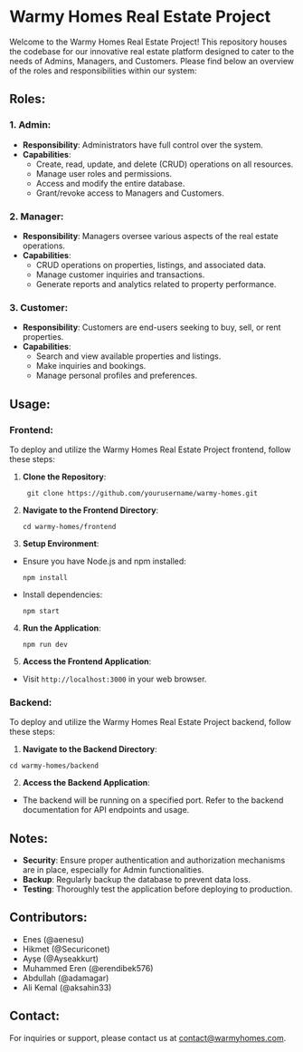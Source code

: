 # Warmy Homes Real Estate Project

Welcome to the Warmy Homes Real Estate Project! This repository houses the codebase for our innovative real estate platform designed to cater to the needs of Admins, Managers, and Customers. Please find below an overview of the roles and responsibilities within our system:

## Roles:

### 1. Admin:
- **Responsibility**: Administrators have full control over the system.
- **Capabilities**:
  - Create, read, update, and delete (CRUD) operations on all resources.
  - Manage user roles and permissions.
  - Access and modify the entire database.
  - Grant/revoke access to Managers and Customers.

### 2. Manager:
- **Responsibility**: Managers oversee various aspects of the real estate operations.
- **Capabilities**:
  - CRUD operations on properties, listings, and associated data.
  - Manage customer inquiries and transactions.
  - Generate reports and analytics related to property performance.

### 3. Customer:
- **Responsibility**: Customers are end-users seeking to buy, sell, or rent properties.
- **Capabilities**:
  - Search and view available properties and listings.
  - Make inquiries and bookings.
  - Manage personal profiles and preferences.

## Usage:

### Frontend:

To deploy and utilize the Warmy Homes Real Estate Project frontend, follow these steps:

1. **Clone the Repository**:
   ```
    git clone https://github.com/yourusername/warmy-homes.git
    ```
2. **Navigate to the Frontend Directory**:
    ```
    cd warmy-homes/frontend
    ```
3. **Setup Environment**:
- Ensure you have Node.js and npm installed:
  ```
  npm install
  ```
- Install dependencies:
  ```
  npm start
  ```
4. **Run the Application**:
   ```
   npm run dev
   ```
5. **Access the Frontend Application**:
- Visit `http://localhost:3000` in your web browser.

### Backend:

To deploy and utilize the Warmy Homes Real Estate Project backend, follow these steps:

1. **Navigate to the Backend Directory**:
  ```
  cd warmy-homes/backend
  ```
2. **Access the Backend Application**:
- The backend will be running on a specified port. Refer to the backend documentation for API endpoints and usage.

## Notes:

- **Security**: Ensure proper authentication and authorization mechanisms are in place, especially for Admin functionalities.
- **Backup**: Regularly backup the database to prevent data loss.
- **Testing**: Thoroughly test the application before deploying to production.

## Contributors:

- Enes (@aenesu)
- Hikmet (@Securiconet)
- Ayşe (@Ayseakkurt)
- Muhammed Eren (@erendibek576)
- Abdullah (@adamagar)
- Ali Kemal (@aksahin33)


## Contact:

For inquiries or support, please contact us at [contact@warmyhomes.com](mailto:contact@warmyhomes.com).